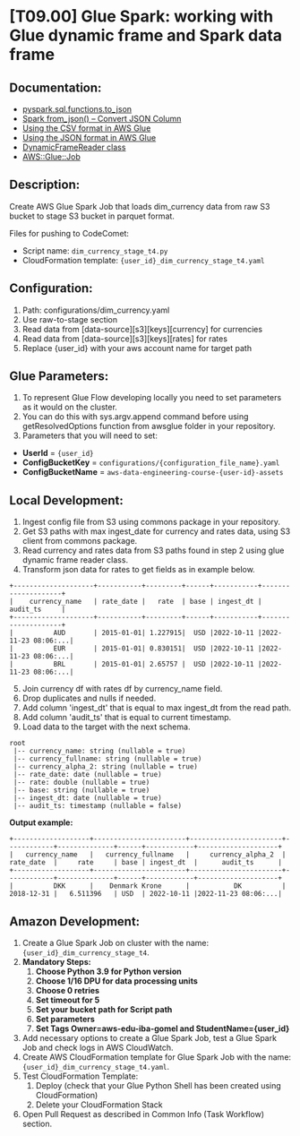 # [T09.00] Glue Spark: working with Glue dynamic frame and Spark data frame

## Documentation:

- [pyspark.sql.functions.to_json](https://spark.apache.org/docs/3.1.2/api/python/reference/api/pyspark.sql.functions.to_json.html)
- [Spark from_json() – Convert JSON Column](https://sparkbyexamples.com/spark/spark-from_json-convert-json-column-to-struct-map-or-multiple-columns/amp/)
- [Using the CSV format in AWS Glue](https://docs.aws.amazon.com/glue/latest/dg/aws-glue-programming-etl-format-csv-home.html)
- [Using the JSON format in AWS Glue](https://docs.aws.amazon.com/glue/latest/dg/aws-glue-programming-etl-format-json-home.html)
- [DynamicFrameReader class](https://docs.aws.amazon.com/glue/latest/dg/aws-glue-api-crawler-pyspark-extensions-dynamic-frame-reader.html)
- [AWS::Glue::Job](https://docs.aws.amazon.com/AWSCloudFormation/latest/UserGuide/aws-resource-glue-job.html)

## Description:

Create AWS Glue Spark Job that loads dim_currency data from raw S3 bucket to stage S3 bucket in parquet format.

Files for pushing to CodeComet:

- Script name: `dim_currency_stage_t4.py`
- CloudFormation template: `{user_id}_dim_currency_stage_t4.yaml`

## Configuration:

1. Path: configurations/dim_currency.yaml
2. Use raw-to-stage section
3. Read data from [data-source][s3][keys][currency] for currencies
4. Read data from [data-source][s3][keys][rates] for rates
5. Replace {user_id} with your aws account name for target path

## Glue Parameters:

1. To represent Glue Flow developing locally you need to set parameters as it would on the cluster.
2. You can do this with sys.argv.append command before using getResolvedOptions function from awsglue folder in your repository.
3. Parameters that you will need to set:

- **UserId** = `{user_id}`
- **ConfigBucketKey** = `configurations/{configuration_file_name}.yaml`
- **ConfigBucketName** = `aws-data-engineering-course-{user-id}-assets`

## Local Development:

1. Ingest config file from S3 using commons package in your repository.
2. Get S3 paths with max ingest_date for currency and rates data, using S3 client from commons package.
3. Read currency and rates data from S3 paths found in step 2 using glue dynamic frame reader class.
4. Transform json data for rates to get fields as in example below.
```
+--------------------+-----------+---------+------+-----------+--------------------+
|    currency_name   | rate_date |   rate  | base | ingest_dt |       audit_ts     |
+--------------------+-----------+---------+------+-----------+--------------------+
|          AUD       | 2015-01-01| 1.227915|  USD |2022-10-11 |2022-11-23 08:06:...|
|          EUR       | 2015-01-01| 0.830151|  USD |2022-10-11 |2022-11-23 08:06:...|
|          BRL       | 2015-01-01| 2.65757 |  USD |2022-10-11 |2022-11-23 08:06:...|
```
5. Join currency df with rates df by currency_name field.
6. Drop duplicates and nulls if needed.
7. Add column 'ingest_dt' that is equal to max ingest_dt from the read path.
8. Add column 'audit_ts' that is equal to current timestamp.
9. Load data to the target with the next schema.
```
root
 |-- currency_name: string (nullable = true)
 |-- currency_fullname: string (nullable = true)
 |-- currency_alpha_2: string (nullable = true)
 |-- rate_date: date (nullable = true)
 |-- rate: double (nullable = true)
 |-- base: string (nullable = true)
 |-- ingest_dt: date (nullable = true)
 |-- audit_ts: timestamp (nullable = false)
```

**Output example:**
```
+-------------------+-----------------------+-----------------------+------------+--------------+------+------------+--------------------+
|   currency_name   |   currency_fullname   |     currency_alpha_2  | rate_date  |     rate     | base | ingest_dt  |      audit_ts      |
+-------------------+-----------------------+-----------------------+------------+--------------+------+------------+--------------------+
|          DKK      |    Denmark Krone      |           DK          | 2018-12-31 |   6.511396   | USD  | 2022-10-11 |2022-11-23 08:06:...|
```

## Amazon Development:

1. Create a Glue Spark Job on cluster with the name: `{user_id}_dim_currency_stage_t4`.
2. **Mandatory Steps:**
   1. **Choose Python 3.9 for Python version**
   2. **Choose 1/16 DPU for data processing units**
   3. **Choose 0 retries**
   4. **Set timeout for 5**
   5. **Set your bucket path for Script path**
   6. **Set parameters**
   7. **Set Tags Owner=aws-edu-iba-gomel and StudentName={user_id}**
3. Add necessary options to create a Glue Spark Job, test a Glue Spark Job and check logs in AWS CloudWatch.
4. Create AWS CloudFormation template for Glue Spark Job with the name: `{user_id}_dim_currency_stage_t4.yaml`.
5. Test CloudFormation Template:
   1. Deploy (check that your Glue Python Shell has been created using CloudFormation)
   2. Delete your CloudFormation Stack
6. Open Pull Request as described in Common Info (Task Workflow) section.